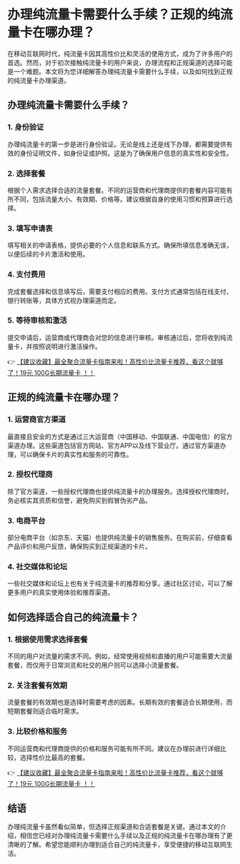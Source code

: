 # 办理纯流量卡需要什么手续？正规的纯流量卡在哪办理？

在移动互联网时代，纯流量卡因其高性价比和灵活的使用方式，成为了许多用户的首选。然而，对于初次接触纯流量卡的用户来说，办理流程和正规渠道的选择可能是一个难题。本文将为您详细解答办理纯流量卡需要什么手续，以及如何找到正规的纯流量卡办理渠道。

## 办理纯流量卡需要什么手续？

### 1. 身份验证
办理纯流量卡的第一步是进行身份验证。无论是线上还是线下办理，都需要提供有效的身份证明文件，如身份证或护照。这是为了确保用户信息的真实性和安全性。

### 2. 选择套餐
根据个人需求选择合适的流量套餐。不同的运营商和代理商提供的套餐内容可能有所不同，包括流量大小、有效期、价格等。建议根据自身的使用习惯和预算进行选择。

### 3. 填写申请表
填写相关的申请表格，提供必要的个人信息和联系方式。确保所填信息准确无误，以便后续的卡片激活和使用。

### 4. 支付费用
完成套餐选择和信息填写后，需要支付相应的费用。支付方式通常包括在线支付、银行转账等，具体方式视办理渠道而定。

### 5. 等待审核和激活
提交申请后，运营商或代理商会对您的信息进行审核。审核通过后，您将收到纯流量卡，并按照说明进行激活操作。

👉 [【建议收藏】最全聚合流量卡指南来啦！高性价比流量卡推荐，看这个就够了！19元 100G长期流量卡 ！！](https://bit.ly/Liuliangka)

## 正规的纯流量卡在哪办理？

### 1. 运营商官方渠道
最直接且安全的方式是通过三大运营商（中国移动、中国联通、中国电信）的官方渠道办理。这些渠道包括官方网站、官方APP以及线下营业厅。通过官方渠道办理，可以确保卡片的真实性和服务的可靠性。

### 2. 授权代理商
除了官方渠道，一些授权代理商也提供纯流量卡的办理服务。选择授权代理商时，务必核实其资质和信誉，避免购买到假冒伪劣产品。

### 3. 电商平台
部分电商平台（如京东、天猫）也提供纯流量卡的销售服务。在购买前，仔细查看产品评价和用户反馈，确保购买到正规渠道的卡片。

### 4. 社交媒体和论坛
一些社交媒体和论坛上也有关于纯流量卡的推荐和分享。通过社区讨论，可以了解更多用户的真实使用体验和推荐渠道。

## 如何选择适合自己的纯流量卡？

### 1. 根据使用需求选择套餐
不同的用户对流量的需求不同。例如，经常使用视频和直播的用户可能需要大流量套餐，而仅用于日常浏览和社交的用户则可以选择小流量套餐。

### 2. 关注套餐有效期
流量套餐的有效期也是选择时需要考虑的因素。长期有效的套餐适合长期使用，而短期套餐则适合临时需求。

### 3. 比较价格和服务
不同运营商和代理商提供的价格和服务可能有所不同。建议在办理前进行详细比较，选择性价比最高的套餐。

👉 [【建议收藏】最全聚合流量卡指南来啦！高性价比流量卡推荐，看这个就够了！19元 100G长期流量卡 ！！](https://bit.ly/Liuliangka)

## 结语

办理纯流量卡虽然看似简单，但选择正规渠道和合适套餐是关键。通过本文的介绍，相信您已经对办理纯流量卡需要什么手续以及正规的纯流量卡在哪办理有了更清晰的了解。希望您能顺利办理到适合自己的纯流量卡，享受便捷的移动互联网生活。